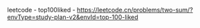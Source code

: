 leetcode - top100liked - https://leetcode.cn/problems/two-sum/?envType=study-plan-v2&envId=top-100-liked